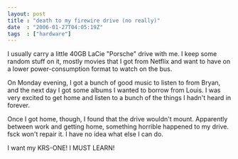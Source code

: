 ```yaml
---
layout: post
title : "death to my firewire drive (no really)"
date  : "2006-01-27T04:05:19Z"
tags  : ["hardware"]
---
```

I usually carry a little 40GB LaCie "Porsche" drive with me.  I keep some random stuff on it, mostly movies that I got from Netflix and want to have on a lower power-consumption format to watch on the bus.

On Monday evening, I got a bunch of good music to listen to from Bryan, and the next day I got some albums I wanted to borrow from Louis.  I was very excited to get home and listen to a bunch of the things I hadn't heard in forever.

Once I got home, though, I found that the drive wouldn't mount.  Apparently between work and getting home, something horrible happened to my drive.  fsck won't repair it.  I have no idea what else I can do.

I want my KRS-ONE!  I MUST LEARN! 
